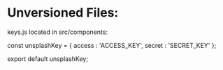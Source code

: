 # Unversioned Files:

keys.js located in src/components:

const unsplashKey = {
    access : 'ACCESS_KEY',
    secret : 'SECRET_KEY'
};

export default unsplashKey;
